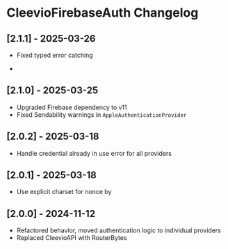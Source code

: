 # CleevioFirebaseAuth Changelog

## [2.1.1] - 2025-03-26
- Fixed typed error catching

- 
## [2.1.0] - 2025-03-25
- Upgraded Firebase dependency to v11
- Fixed Sendability warnings in `AppleAuthenticationProvider`

## [2.0.2] - 2025-03-18
- Handle credential already in use error for all providers

## [2.0.1] - 2025-03-18
- Use explicit charset for nonce by

## [2.0.0] - 2024-11-12
- Refactored behavior, moved authentication logic to individual providers
- Replaced CleevioAPI with RouterBytes
